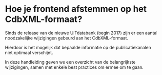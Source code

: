 ---
---

# Hoe je frontend afstemmen op het CdbXML-formaat?

Sinds de release van de nieuwe UiTdatabank (begin 2017) zijn er een aantal noodzakelijke wijzigingen gebeurd aan het CdbXML-formaat. 

Hierdoor is het mogelijk dat bepaalde informatie op de publicatiekanalen niet optimaal verschijnt.

In deze handleiding geven we een overzicht van de belangrijkste wijzigingen, samen met enkele best practices om ermee om te gaan.
